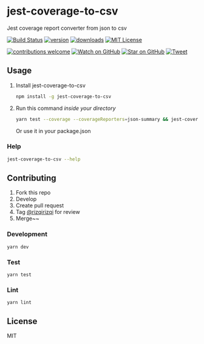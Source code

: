 # jest-coverage-to-csv

Jest coverage report converter from json to csv

[![Build Status][build-badge]][build-url]
[![version][version-badge]][version-url]
[![downloads][downloads-badge]][downloads-url]
[![MIT License][license-badge]][license-url]

[![contributions welcome][contrib-badge]][contrib-url]
[![Watch on GitHub][github-watch-badge]][github-watch]
[![Star on GitHub][github-star-badge]][github-star]
[![Tweet][twitter-badge]][twitter]

## Usage
1. Install jest-coverage-to-csv
   ```bash
   npm install -g jest-coverage-to-csv
   ```
2. Run this command *inside your directory*
   ```bash
   yarn test --coverage --coverageReporters=json-summary && jest-coverage-to-csv
   ```
   Or use it in your package.json

### Help
```bash
jest-coverage-to-csv --help
```

## Contributing
1. Fork this repo
2. Develop
3. Create pull request
4. Tag [@rizqirizqi](https://github.com/rizqirizqi) for review
5. Merge~~

### Development
```
yarn dev
```

### Test
```
yarn test
```

### Lint
```
yarn lint
```

## License

MIT

[build-badge]: https://img.shields.io/github/actions/workflow/status/rizqirizqi/jest-coverage-to-csv/.github/workflows/test.yml?branch=master&style=flat-square
[build-url]: https://github.com/rizqirizqi/jest-coverage-to-csv/actions
[version-badge]: https://img.shields.io/npm/v/jest-coverage-to-csv.svg?style=flat-square
[version-url]: https://www.npmjs.com/package/jest-coverage-to-csv
[downloads-badge]: https://img.shields.io/npm/dm/jest-coverage-to-csv.svg?style=flat-square
[downloads-url]: http://npm-stat.com/charts.html?package=jest-coverage-to-csv&from=2019-01-01
[license-badge]: https://img.shields.io/npm/l/jest-coverage-to-csv.svg?style=flat-square
[license-url]: https://github.com/rizqirizqi/jest-coverage-to-csv/blob/master/LICENSE

[contrib-badge]: https://img.shields.io/badge/contributions-welcome-brightgreen.svg?style=flat-square
[contrib-url]: https://github.com/rizqirizqi/jest-coverage-to-csv/issues
[github-watch-badge]: https://img.shields.io/github/watchers/rizqirizqi/jest-coverage-to-csv.svg?style=social
[github-watch]: https://github.com/rizqirizqi/jest-coverage-to-csv/watchers
[github-star-badge]: https://img.shields.io/github/stars/rizqirizqi/jest-coverage-to-csv.svg?style=social
[github-star]: https://github.com/rizqirizqi/jest-coverage-to-csv/stargazers
[twitter]: https://twitter.com/intent/tweet?text=Check%20out%20this%20Jest%20coverage%20report%20converter%20from%20json%20to%20csv!%20https%3A%2F%2Fgithub.com%2Frizqirizqi%2Fjest-coverage-to-csv
[twitter-badge]: https://img.shields.io/twitter/url/https/github.com/rizqirizqi/jest-coverage-to-csv.svg?style=social

